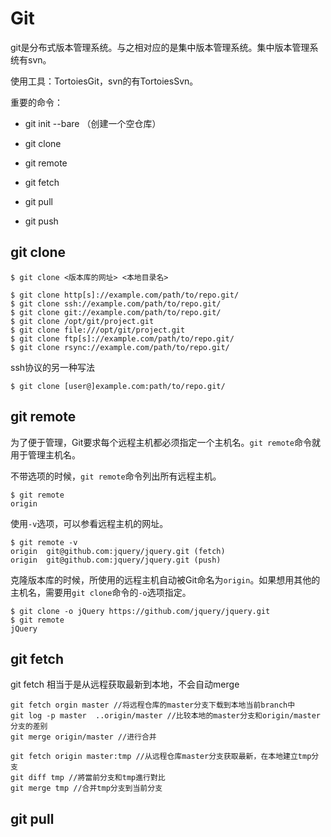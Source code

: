 # Git

git是分布式版本管理系统。与之相对应的是集中版本管理系统。集中版本管理系统有svn。

使用工具：TortoiesGit，svn的有TortoiesSvn。

重要的命令：

* git init --bare （创建一个空仓库）

* git clone

* git remote

* git fetch

* git pull

* git push

## git clone

```
$ git clone <版本库的网址> <本地目录名>
```

```
$ git clone http[s]://example.com/path/to/repo.git/
$ git clone ssh://example.com/path/to/repo.git/
$ git clone git://example.com/path/to/repo.git/
$ git clone /opt/git/project.git 
$ git clone file:///opt/git/project.git
$ git clone ftp[s]://example.com/path/to/repo.git/
$ git clone rsync://example.com/path/to/repo.git/
```

ssh协议的另一种写法

```
$ git clone [user@]example.com:path/to/repo.git/
```

## git remote

为了便于管理，Git要求每个远程主机都必须指定一个主机名。`git remote`命令就用于管理主机名。

不带选项的时候，`git remote`命令列出所有远程主机。

```
$ git remote
origin
```

使用`-v`选项，可以参看远程主机的网址。

```
$ git remote -v
origin  git@github.com:jquery/jquery.git (fetch)
origin  git@github.com:jquery/jquery.git (push)
```

克隆版本库的时候，所使用的远程主机自动被Git命名为`origin`。如果想用其他的主机名，需要用`git clone`命令的`-o`选项指定。

```
$ git clone -o jQuery https://github.com/jquery/jquery.git
$ git remote
jQuery
```

## git fetch

git fetch 相当于是从远程获取最新到本地，不会自动merge

```
git fetch orgin master //将远程仓库的master分支下载到本地当前branch中
git log -p master  ..origin/master //比较本地的master分支和origin/master分支的差别
git merge origin/master //进行合并

git fetch origin master:tmp //从远程仓库master分支获取最新，在本地建立tmp分支
git diff tmp //將當前分支和tmp進行對比
git merge tmp //合并tmp分支到当前分支
```

## git pull



